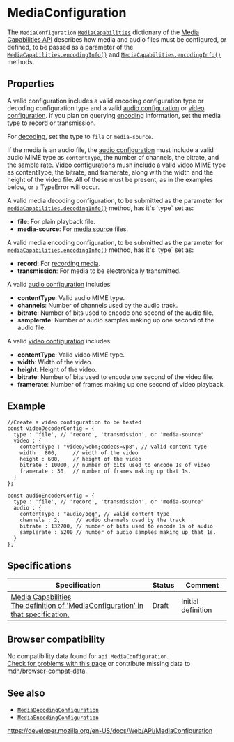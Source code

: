 MediaConfiguration
==================

The `MediaConfiguration` [`MediaCapabilities`](mediacapabilities) dictionary of the [Media Capabilities API](mediacapabilities) describes how media and audio files must be configured, or defined, to be passed as a parameter of the [`MediaCapabilities.encodingInfo()`](mediacapabilities/encodinginfo) and [`MediaCapabilities.encodingInfo()`](mediacapabilities/encodinginfo) methods.

Properties
----------

A valid configuration includes a valid encoding configuration type or decoding configuration type and a valid [audio configuration](audioconfiguration) or [video configuration](videoconfiguration). If you plan on querying [encoding](mediaencodingconfiguration) information, set the media type to record or transmission.

For [decoding](mediadecodingconfiguration), set the type to `file` or `media-source`.

If the media is an audio file, the [audio configuration](audioconfiguration) must include a valid audio MIME type as `contentType`, the number of channels, the bitrate, and the sample rate. [Video configurations](videoconfiguration) mush include a valid video MIME type as contentType, the bitrate, and framerate, along with the width and the height of the video file. All of these must be present, as in the examples below, or a TypeError will occur.

A valid media decoding configuration, to be submitted as the parameter for [`mediaCapabilities.decodingInfo()`](mediacapabilities/decodinginfo) method, has it's \`type\` set as:

-   **file**: For plain playback file.
-   **media-source**: For [media source](mediasource) files.

A valid media encoding configuration, to be submitted as the parameter for [`mediaCapabilities.encodingInfo()`](mediacapabilities/encodinginfo) method, has it's \`type\` set as:

-   **record**: For [recording media](mediarecorder).
-   **transmission**: For media to be electronically transmitted.

A valid [audio configuration](audioconfiguration) includes:

-   **contentType**: Valid audio MIME type.
-   **channels**: Number of channels used by the audio track.
-   **bitrate**: Number of bits used to encode one second of the audio file.
-   **samplerate**: Number of audio samples making up one second of the audio file.

A valid [video configuration](videoconfiguration) includes:

-   **contentType**: Valid video MIME type.
-   **width**: Width of the video.
-   **height**: Height of the video.
-   **bitrate**: Number of bits used to encode one second of the video file.
-   **framerate**: Number of frames making up one second of video playback.

Example
-------

    //Create a video configuration to be tested
    const videoDecoderConfig = {
      type : 'file', // 'record', 'transmission', or 'media-source'
      video : {
        contentType : "video/webm;codecs=vp8", // valid content type
        width : 800,     // width of the video
        height : 600,    // height of the video
        bitrate : 10000, // number of bits used to encode 1s of video
        framerate : 30   // number of frames making up that 1s.
      }
    };

    const audioEncoderConfig = {
      type : 'file', // 'record', 'transmission', or 'media-source'
      audio : {
        contentType : "audio/ogg", // valid content type
        channels : 2,     // audio channels used by the track
        bitrate : 132700, // number of bits used to encode 1s of audio
        samplerate : 5200 // number of audio samples making up that 1s.
      }
    };

Specifications
--------------

<table><thead><tr class="header"><th>Specification</th><th>Status</th><th>Comment</th></tr></thead><tbody><tr class="odd"><td><a href="https://w3c.github.io/media-capabilities/#mediaconfiguration">Media Capabilities<br />
<span class="small">The definition of 'MediaConfiguration' in that specification.</span></a></td><td><span class="spec-draft">Draft</span></td><td>Initial definition</td></tr></tbody></table>

Browser compatibility
---------------------

No compatibility data found for `api.MediaConfiguration`.  
[Check for problems with this page](#on-github) or contribute missing data to [mdn/browser-compat-data](https://github.com/mdn/browser-compat-data).

See also
--------

-   [`MediaDecodingConfiguration`](mediadecodingconfiguration)
-   [`MediaEncodingConfiguration`](mediaencodingconfiguration)

<a href="https://developer.mozilla.org/en-US/docs/Web/API/MediaConfiguration" class="_attribution-link">https://developer.mozilla.org/en-US/docs/Web/API/MediaConfiguration</a>
